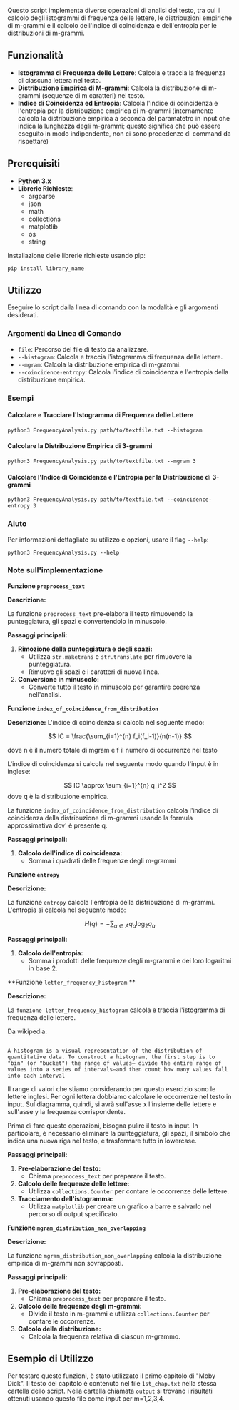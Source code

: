 Questo script implementa diverse operazioni di analisi del testo, tra cui il calcolo degli istogrammi di frequenza delle lettere, le distribuzioni empiriche di m-grammi e il calcolo dell'indice di coincidenza e dell'entropia per le distribuzioni di m-grammi.

## Funzionalità

- **Istogramma di Frequenza delle Lettere**: Calcola e traccia la frequenza di ciascuna lettera nel testo.
- **Distribuzione Empirica di M-grammi**: Calcola la distribuzione di m-grammi (sequenze di m caratteri) nel testo.
- **Indice di Coincidenza ed Entropia**: Calcola l'indice di coincidenza e l'entropia per la distribuzione empirica di m-grammi (internamente calcola la distribuzione empirica a seconda del paramatetro in input che indica la lunghezza degli m-grammi; questo significa che può essere eseguito in modo indipendente, non ci sono precedenze di command da rispettare)

## Prerequisiti

- **Python 3.x**
- **Librerie Richieste**:
    - argparse
    - json
    - math
    - collections
    - matplotlib
    - os
    - string

Installazione delle librerie richieste usando pip:

```shell
pip install library_name
```

## Utilizzo

Eseguire lo script dalla linea di comando con la modalità e gli argomenti desiderati.

### Argomenti da Linea di Comando

- `file`: Percorso del file di testo da analizzare.
- `--histogram`: Calcola e traccia l'istogramma di frequenza delle lettere.
- `--mgram`: Calcola la distribuzione empirica di m-grammi.
- `--coincidence-entropy`: Calcola l'indice di coincidenza e l'entropia della distribuzione empirica.

### Esempi

#### Calcolare e Tracciare l'Istogramma di Frequenza delle Lettere

```shell
python3 FrequencyAnalysis.py path/to/textfile.txt --histogram
```

#### Calcolare la Distribuzione Empirica di 3-grammi

```shell
python3 FrequencyAnalysis.py path/to/textfile.txt --mgram 3
```

#### Calcolare l'Indice di Coincidenza e l'Entropia per la Distribuzione di 3-grammi

```shell
python3 FrequencyAnalysis.py path/to/textfile.txt --coincidence-entropy 3
```

### Aiuto

Per informazioni dettagliate su utilizzo e opzioni, usare il flag `--help`:

```shell
python3 FrequencyAnalysis.py --help
```

### Note sull'implementazione

**Funzione `preprocess_text`**

**Descrizione:**

La funzione `preprocess_text` pre-elabora il testo rimuovendo la punteggiatura, gli spazi e convertendolo in minuscolo.

**Passaggi principali:**

1. **Rimozione della punteggiatura e degli spazi:**    
    - Utilizza `str.maketrans` e `str.translate` per rimuovere la punteggiatura.
    - Rimuove gli spazi e i caratteri di nuova linea.
2. **Conversione in minuscolo:**    
    - Converte tutto il testo in minuscolo per garantire coerenza nell'analisi.

**Funzione `index_of_coincidence_from_distribution`**

**Descrizione:**
L'indice di coincidenza si calcola nel seguente modo:   
  
$$  
IC = \frac{\sum_{i=1}^{n} f_i(f_i-1)}{n(n-1)}  
$$  
  
dove n è il numero totale di mgram e f il numero di occurrenze nel testo

L'indice di coincidenza si calcola nel seguente modo quando l'input è in inglese:   
  
$$  
IC \approx \sum_{i=1}^{n} q_i^2  
$$ 
dove q è la distribuzione empirica.

La funzione `index_of_coincidence_from_distribution` calcola l'indice di coincidenza della distribuzione di m-grammi usando la formula approssimativa dov' è presente q.

**Passaggi principali:**

1. **Calcolo dell'indice di coincidenza:**    
    - Somma i quadrati delle frequenze degli m-grammi 

**Funzione `entropy`**

**Descrizione:**

La funzione `entropy` calcola l'entropia della distribuzione di m-grammi.
L'entropia si calcola nel seguente modo:  
  
$$  
H(q) = -\sum_{a \in A} q_a \log_2 q_a  
$$

**Passaggi principali:**

1. **Calcolo dell'entropia:**    
    - Somma i prodotti delle frequenze degli m-grammi e dei loro logaritmi in base 2.

**Funzione `letter_frequency_histogram` **

**Descrizione:**

La `funzione letter_frequency_histogram` calcola e traccia l'istogramma di frequenza delle lettere.

Da wikipedia:  
  
```text  
  
A histogram is a visual representation of the distribution of quantitative data. To construct a histogram, the first step is to "bin" (or "bucket") the range of values— divide the entire range of values into a series of intervals—and then count how many values fall into each interval  
```  
  
Il range di valori che stiamo considerando per questo esercizio sono le lettere inglesi. Per ogni lettera dobbiamo calcolare le occorrenze nel testo in input. Sul diagramma, quindi, si avrà sull'asse x l'insieme delle lettere e sull'asse y la frequenza corrispondente.  
  
Prima di fare queste operazioni, bisogna pulire il testo in input. In particolare, è necessario eliminare la punteggiatura, gli spazi, il simbolo che indica una nuova riga nel testo, e trasformare tutto in lowercase.

**Passaggi principali:**

1. **Pre-elaborazione del testo:**    
    - Chiama `preprocess_text` per preparare il testo.
2. **Calcolo delle frequenze delle lettere:**    
    - Utilizza `collections.Counter` per contare le occorrenze delle lettere.
3. **Tracciamento dell'istogramma:**    
    - Utilizza `matplotlib` per creare un grafico a barre e salvarlo nel percorso di output specificato.

**Funzione `mgram_distribution_non_overlapping`**

**Descrizione:**

La funzione `mgram_distribution_non_overlapping` calcola la distribuzione empirica di m-grammi non sovrapposti.

**Passaggi principali:**

1. **Pre-elaborazione del testo:**    
    - Chiama `preprocess_text`  per preparare il testo.
2. **Calcolo delle frequenze degli m-grammi:**    
    - Divide il testo in m-grammi e utilizza `collections.Counter`  per contare le occorrenze.
3. **Calcolo della distribuzione:**    
    - Calcola la frequenza relativa di ciascun m-grammo.

## Esempio di Utilizzo

Per testare queste funzioni, è stato utilizzato il primo capitolo di "Moby Dick". Il testo del capitolo è contenuto nel file `1st_chap.txt` nella stessa cartella dello script. Nella cartella chiamata `output` si trovano i risultati ottenuti usando questo file come input per m=1,2,3,4.



